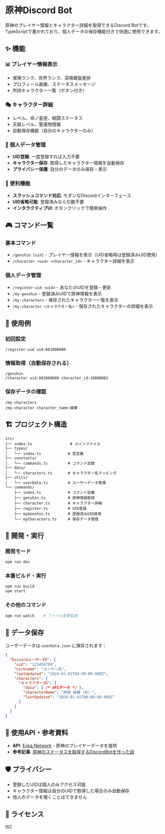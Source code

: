 # 原神Discord Bot

原神のプレイヤー情報とキャラクター詳細を取得できるDiscord Botです。  
TypeScriptで書かれており、個人データの保存機能付きで快適に使用できます。

## ✨ 機能

### 📊 プレイヤー情報表示
- 冒険ランク、世界ランク、深境螺旋進捗
- プロフィール画像、ステータスメッセージ
- 所持キャラクター一覧（ボタン付き）

### 🎭 キャラクター詳細
- レベル、命ノ星座、戦闘ステータス
- 天賦レベル、聖遺物情報
- 自動保存機能（自分のキャラクターのみ）

### 💾 個人データ管理
- **UID登録**: 一度登録すれば入力不要
- **キャラクター保存**: 取得したキャラクター情報を自動保存
- **プライバシー保護**: 自分のデータのみ保存・表示

### 🚀 便利機能
- **スラッシュコマンド対応**: モダンなDiscordインターフェース
- **UID省略可能**: 登録済みなら引数不要
- **インタラクティブUI**: ボタンクリックで簡単操作

## 🎮 コマンド一覧

### 基本コマンド
- `/genshin [uid]` - プレイヤー情報を表示（UID省略時は登録済みUID使用）
- `/character <uid> <character_id>` - キャラクター詳細を表示

### 個人データ管理
- `/register-uid <uid>` - あなたのUIDを登録・更新
- `/my-genshin` - 登録済みUIDで原神情報を表示
- `/my-characters` - 保存されたキャラクター一覧を表示
- `/my-character <キャラクター名>` - 保存されたキャラクターの詳細を表示

## 📱 使用例

### 初回設定
```
/register-uid uid:801000880
```

### 情報取得（自動保存される）
```
/genshin
/character uid:801000880 character_id:10000002
```

### 保存データの確認
```
/my-characters
/my-character character_name:綾華
```

## 🏗️ プロジェクト構造

```
src/
├── index.ts                 # メインファイル
├── types/
│   └── index.ts            # 型定義
├── constants/
│   └── commands.ts         # コマンド定数
├── data/
│   └── characters.ts       # キャラクター名マッピング
├── utils/
│   └── userData.ts         # ユーザーデータ管理
└── commands/
    ├── index.ts            # コマンド定義
    ├── genshin.ts          # 原神情報取得
    ├── character.ts        # キャラクター詳細
    ├── register.ts         # UID登録
    ├── myGenshin.ts        # 登録済みUID使用
    └── myCharacters.ts     # 保存データ管理
```

## 🔧 開発・実行

### 開発モード
```bash
npm run dev
```

### 本番ビルド・実行
```bash
npm run build
npm start
```

### その他のコマンド
```bash
npm run watch    # ファイル変更監視
```

## 💾 データ保存

ユーザーデータは `userData.json` に保存されます：

```json
{
  "DiscordユーザーID": {
    "uid": "123456789",
    "nickname": "ユーザー名", 
    "lastUpdated": "2024-01-01T00:00:00.000Z",
    "characters": {
      "キャラクターID": {
        "data": { /* APIデータ */ },
        "characterName": "神里 綾華（氷）",
        "lastUpdated": "2024-01-01T00:00:00.000Z"
      }
    }
  }
}
```

## 🔗 使用API・参考資料

- **API**: [Enka Network](https://enka.network/) - 原神のプレイヤーデータを提供
- **参考記事**: [原神のステータスを取得するDiscordBotを作った話](https://qiita.com/CinnamonSea2073/items/92d9a479888b8581b2e2)

## 🛡️ プライバシー

- 登録したUIDは個人のみアクセス可能
- キャラクター情報は自分のUIDで取得した場合のみ自動保存
- 他人のデータを覗くことはできません

## 📝 ライセンス

ISC